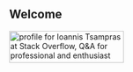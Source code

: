 ## Welcome


<a href="https://stackoverflow.com/users/11184186/ioannis-tsampras"><img src="https://stackoverflow.com/users/flair/11184186.png" width="208" height="58" alt="profile for Ioannis Tsampras at Stack Overflow, Q&amp;A for professional and enthusiast programmers" title="profile for Ioannis Tsampras at Stack Overflow, Q&amp;A for professional and enthusiast programmers"></a>
